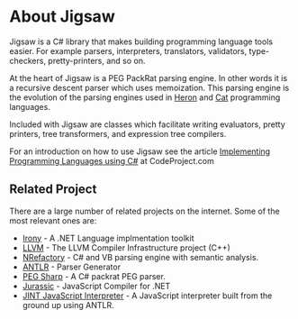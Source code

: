 # About Jigsaw #

Jigsaw is a C# library that makes building programming language tools easier. For example parsers, interpreters, translators, validators, type-checkers, pretty-printers, and so on.

At the heart of Jigsaw is a PEG PackRat parsing engine. In other words it is a recursive descent parser which uses memoization. This parsing engine is the evolution of the parsing engines used in [Heron](http://www.heron-language.com) and [Cat](http://www.cat-language.com) programming languages.

Included with Jigsaw are classes which facilitate writing evaluators, pretty printers, tree transformers, and expression tree compilers.

For an introduction on how to use Jigsaw see the article [Implementing Programming Languages using C#](http://www.codeproject.com/KB/recipes/programminglanguagetoools.aspx) at CodeProject.com

## Related Project ##

There are a large number of related projects on the internet. Some of the most relevant ones are:

  * [Irony](http://irony.codeplex.com/) - A .NET Language implmentation toolkit
  * [LLVM](http://www.llvm.org) - The LLVM Compiler Infrastructure project (C++)
  * [NRefactory](https://github.com/icsharpcode/NRefactory/) - C# and VB parsing engine with semantic analysis.
  * [ANTLR](http://www.antlr.org/) - Parser Generator
  * [PEG Sharp](http://code.google.com/p/peg-sharp/) - A C# packrat PEG parser.
  * [Jurassic](http://jurassic.codeplex.com/) - JavaScript Compiler for .NET
  * [JINT JavaScript Interpreter](http://jint.codeplex.com/) - A JavaScript interpreter built from the ground up using ANTLR.




